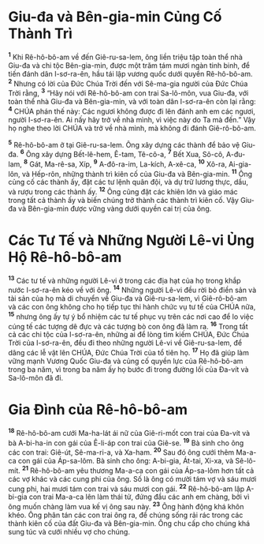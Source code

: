 

# Giu-đa và Bên-gia-min Củng Cố Thành Trì
<sup><b>1</b></sup> Khi Rê-hô-bô-am về đến Giê-ru-sa-lem, ông liền triệu tập toàn thể nhà Giu-đa và chi tộc Bên-gia-min, được một trăm tám mươi ngàn tinh binh, để tiến đánh dân I-sơ-ra-ên, hầu tái lập vương quốc dưới quyền Rê-hô-bô-am. <sup><b>2</b></sup> Nhưng có lời của Đức Chúa Trời đến với Sê-ma-gia người của Đức Chúa Trời rằng, <sup><b>3</b></sup> “Hãy nói với Rê-hô-bô-am con trai Sa-lô-môn, vua Giu-đa, với toàn thể nhà Giu-đa và Bên-gia-min, và với toàn dân I-sơ-ra-ên còn lại rằng: <sup><b>4</b></sup> CHÚA phán thế này: Các ngươi không được đi lên đánh anh em các ngươi, người I-sơ-ra-ên. Ai nấy hãy trở về nhà mình, vì việc này do Ta mà đến.” Vậy họ nghe theo lời CHÚA và trở về nhà mình, mà không đi đánh Giê-rô-bô-am.

<sup><b>5</b></sup> Rê-hô-bô-am ở tại Giê-ru-sa-lem. Ông xây dựng các thành để bảo vệ Giu-đa. <sup><b>6</b></sup> Ông xây dựng Bết-lê-hem, Ê-tam, Tê-cô-a, <sup><b>7</b></sup> Bết Xua, Sô-cô, A-đu-lam, <sup><b>8</b></sup> Gát, Ma-rê-sa, Xíp, <sup><b>9</b></sup> A-đô-ra-im, La-kích, A-xê-ca, <sup><b>10</b></sup> Xô-ra, Ai-gia-lôn, và Hếp-rôn, những thành trì kiên cố của Giu-đa và Bên-gia-min. <sup><b>11</b></sup> Ông củng cố các thành ấy, đặt các tư lệnh quân đội, và dự trữ lương thực, dầu, và rượu trong các thành ấy. <sup><b>12</b></sup> Ông cũng đặt các khiên lớn và giáo mác trong tất cả thành ấy và biến chúng trở thành các thành trì kiên cố. Vậy Giu-đa và Bên-gia-min được vững vàng dưới quyền cai trị của ông.

# Các Tư Tế và Những Người Lê-vi Ủng Hộ Rê-hô-bô-am
<sup><b>13</b></sup> Các tư tế và những người Lê-vi ở trong các địa hạt của họ trong khắp nước I-sơ-ra-ên kéo về với ông. <sup><b>14</b></sup> Những người Lê-vi đều rời bỏ điền sản và tài sản của họ mà di chuyển về Giu-đa và Giê-ru-sa-lem, vì Giê-rô-bô-am và các con ông không cho họ tiếp tục thi hành chức vụ tư tế của CHÚA nữa, <sup><b>15</b></sup> nhưng ông ấy tự ý bổ nhiệm các tư tế phục vụ trên các nơi cao để lo việc cúng tế các tượng dê đực và các tượng bò con ông đã làm ra. <sup><b>16</b></sup> Trong tất cả các chi tộc của I-sơ-ra-ên, những ai để lòng tìm kiếm CHÚA, Đức Chúa Trời của I-sơ-ra-ên, đều đi theo những người Lê-vi về Giê-ru-sa-lem, để dâng các lễ vật lên CHÚA, Đức Chúa Trời của tổ tiên họ. <sup><b>17</b></sup> Họ đã giúp làm vững mạnh Vương Quốc Giu-đa và củng cố quyền lực của Rê-hô-bô-am trong ba năm, vì trong ba năm ấy họ bước đi trong đường lối của Đa-vít và Sa-lô-môn đã đi.

# Gia Đình của Rê-hô-bô-am
<sup><b>18</b></sup> Rê-hô-bô-am cưới Ma-ha-lát ái nữ của Giê-ri-mốt con trai của Đa-vít và bà A-bi-ha-in con gái của Ê-li-áp con trai của Giê-se. <sup><b>19</b></sup> Bà sinh cho ông các con trai: Giê-út, Sê-ma-ri-a, và Xa-ham. <sup><b>20</b></sup> Sau đó ông cưới thêm Ma-a-ca con gái của Áp-sa-lôm. Bà sinh cho ông: A-bi-gia, Át-tai, Xi-xa, và Sê-lô-mít. <sup><b>21</b></sup> Rê-hô-bô-am yêu thương Ma-a-ca con gái của Áp-sa-lôm hơn tất cả các vợ khác và các cung phi của ông. Số là ông có mười tám vợ và sáu mươi cung phi, hai mươi tám con trai và sáu mươi con gái. <sup><b>22</b></sup> Rê-hô-bô-am lập A-bi-gia con trai Ma-a-ca lên làm thái tử, đứng đầu các anh em chàng, bởi vì ông muốn chàng làm vua kế vị ông sau này. <sup><b>23</b></sup> Ông hành động khá khôn khéo. Ông phân tán các con trai ông ra, để chúng sống rải rác trong các thành kiên cố của đất Giu-đa và Bên-gia-min. Ông chu cấp cho chúng khá sung túc và cưới nhiều vợ cho chúng.

